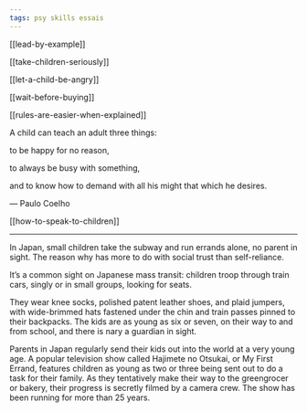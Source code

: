 ```yaml
---
tags: psy skills essais
---
```



[[lead-by-example]]


[[take-children-seriously]]


[[let-a-child-be-angry]]


[[wait-before-buying]]


[[rules-are-easier-when-explained]]


A child can teach an adult three things: 

to be happy for no reason, 

to always be busy with something, 

and to know how to demand with all his might that which he desires.

― Paulo Coelho


[[how-to-speak-to-children]]

---

In Japan, small children take the subway and run errands alone, no parent in sight. The reason why has more to do with social trust than self-reliance.

It’s a common sight on Japanese mass transit: children troop through train cars, singly or in small groups, looking for seats.

They wear knee socks, polished patent leather shoes, and plaid jumpers, with wide-brimmed hats fastened under the chin and train passes pinned to their backpacks. The kids are as young as six or seven, on their way to and from school, and there is nary a guardian in sight.

Parents in Japan regularly send their kids out into the world at a very young age. A popular television show called Hajimete no Otsukai, or My First Errand, features children as young as two or three being sent out to do a task for their family. As they tentatively make their way to the greengrocer or bakery, their progress is secretly filmed by a camera crew. The show has been running for more than 25 years.